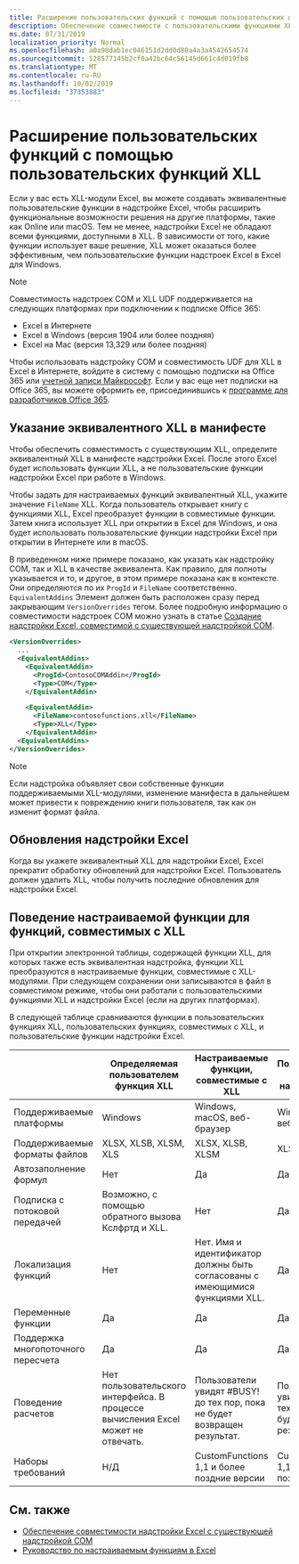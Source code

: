 ```yaml
---
title: Расширение пользовательских функций с помощью пользовательских функций XLL
description: Обеспечение совместимости с пользовательскими функциями XLL в Excel, которые имеют эквивалентные функциональные возможности для пользовательских функций
ms.date: 07/31/2019
localization_priority: Normal
ms.openlocfilehash: a0a98dab1ec046151d2dd0d80a4a3a4542654574
ms.sourcegitcommit: 528577145b2cf0a42bc64c56145d661c4d019fb8
ms.translationtype: MT
ms.contentlocale: ru-RU
ms.lasthandoff: 10/02/2019
ms.locfileid: "37353883"
---
```

# <a name="extend-custom-functions-with-xll-user-defined-functions"></a>Расширение пользовательских функций с помощью пользовательских функций XLL

Если у вас есть XLL-модули Excel, вы можете создавать эквивалентные пользовательские функции в надстройке Excel, чтобы расширить функциональные возможности решения на другие платформы, такие как Online или macOS. Тем не менее, надстройки Excel не обладают всеми функциями, доступными в XLL. В зависимости от того, какие функции использует ваше решение, XLL может оказаться более эффективным, чем пользовательские функции надстроек Excel в Excel для Windows.

> [!NOTE]
> Совместимость надстроек COM и XLL UDF поддерживается на следующих платформах при подключении к подписке Office 365:
> - Excel в Интернете
> - Excel в Windows (версия 1904 или более поздняя)
> - Excel на Mac (версия 13,329 или более поздняя)
> 
> Чтобы использовать надстройку COM и совместимость UDF для XLL в Excel в Интернете, войдите в систему с помощью подписки на Office 365 или [учетной записи Майкрософт](https://account.microsoft.com/account). Если у вас еще нет подписки на Office 365, вы можете оформить ее, присоединившись к [программе для разработчиков Office 365](https://developer.microsoft.com/office/dev-program).

## <a name="specify-equivalent-xll-in-the-manifest"></a>Указание эквивалентного XLL в манифесте

Чтобы обеспечить совместимость с существующим XLL, определите эквивалентный XLL в манифесте надстройки Excel. После этого Excel будет использовать функции XLL, а не пользовательские функции надстройки Excel при работе в Windows.

Чтобы задать для настраиваемых функций эквивалентный XLL, укажите значение `FileName` XLL. Когда пользователь открывает книгу с функциями XLL, Excel преобразует функции в совместимые функции. Затем книга использует XLL при открытии в Excel для Windows, и она будет использовать пользовательские функции надстройки Excel при открытии в Интернете или в macOS.

В приведенном ниже примере показано, как указать как надстройку COM, так и XLL в качестве эквивалента. Как правило, для полноты указывается и то, и другое, в этом примере показана как в контексте. Они определяются по их `ProgId` и `FileName` соответственно. `EquivalentAddins` Элемент должен быть расположен сразу перед закрывающим `VersionOverrides` тегом. Более подробную информацию о совместимости надстроек COM можно узнать в статье [Создание надстройки Excel, совместимой с существующей надстройкой COM](../develop/make-office-add-in-compatible-with-existing-com-add-in.md).

```xml
<VersionOverrides>
  ...
  <EquivalentAddins>
    <EquivalentAddin>
      <ProgId>ContosoCOMAddin</ProgId>
      <Type>COM</Type>
    </EquivalentAddin>

    <EquivalentAddin>
      <FileName>contosofunctions.xll</FileName>
      <Type>XLL</Type>
    </EquivalentAddin>
  <EquivalentAddins>
</VersionOverrides>
```

> [!NOTE]
> Если надстройка объявляет свои собственные функции поддерживаемыми XLL-модулями, изменение манифеста в дальнейшем может привести к повреждению книги пользователя, так как он изменит формат файла.

## <a name="excel-add-in-updates"></a>Обновления надстройки Excel

Когда вы укажете эквивалентный XLL для надстройки Excel, Excel прекратит обработку обновлений для надстройки Excel. Пользователь должен удалить XLL, чтобы получить последние обновления для надстройки Excel.

## <a name="custom-function-behavior-for-xll-compatible-functions"></a>Поведение настраиваемой функции для функций, совместимых с XLL

При открытии электронной таблицы, содержащей функции XLL, для которых также есть эквивалентная надстройка, функции XLL преобразуются в настраиваемые функции, совместимые с XLL-модулями. При следующем сохранении они записываются в файл в совместимом режиме, чтобы они работали с пользовательскими функциями XLL и надстройки Excel (если на других платформах).

В следующей таблице сравниваются функции в пользовательских функциях XLL, пользовательских функциях, совместимых с XLL, и пользовательские функции надстройки Excel.

|         |Определяемая пользователем функция XLL |Настраиваемые функции, совместимые с XLL |Пользовательская функция надстройки Excel |
|---------|---------|---------|---------|
| Поддерживаемые платформы | Windows | Windows, macOS, веб-браузер | Windows, macOS, веб-браузер |
| Поддерживаемые форматы файлов | XLSX, XLSB, XLSM, XLS | XLSX, XLSB, XLSM | XLSX, XLSB, XLSM |
| Автозаполнение формул | Нет | Да | Да |
| Подписка с потоковой передачей | Возможно, с помощью обратного вызова Кслфртд и XLL. | Нет | Да |
| Локализация функций | Нет | Нет. Имя и идентификатор должны быть согласованы с имеющимися функциями XLL. | Да |
| Переменные функции | Да | Да | Да |
| Поддержка многопоточного пересчета | Да | Да | Да |
| Поведение расчетов | Нет пользовательского интерфейса. В процессе вычисления Excel может не отвечать. | Пользователи увидят #BUSY! до тех пор, пока не будет возвращен результат. | Пользователи увидят #BUSY! до тех пор, пока не будет возвращен результат. |
| Наборы требований | Н/Д | CustomFunctions 1,1 и более поздние версии | CustomFunctions 1,1 и более поздние версии |

## <a name="see-also"></a>См. также

- [Обеспечение совместимости надстройки Excel с существующей надстройкой COM](../develop/make-office-add-in-compatible-with-existing-com-add-in.md)
- [Руководство по настраиваемым функциям в Excel](../tutorials/excel-tutorial-create-custom-functions.md)

